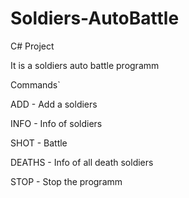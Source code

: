 # Soldiers-AutoBattle
C# Project

It is a soldiers auto battle programm

Commands`

ADD - Add a soldiers

INFO - Info of soldiers

SHOT - Battle

DEATHS - Info of all death soldiers

STOP - Stop the programm
